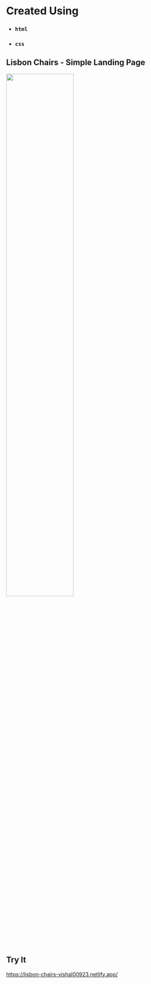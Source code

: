 # Created Using

-   ### `html`
-   ### `css`

## Lisbon Chairs - Simple Landing Page

<img src="app-preview.png" width="60%" height="60%" />

## Try It

https://lisbon-chairs-vishal00923.netlify.app/
